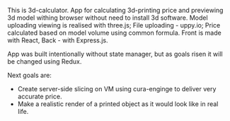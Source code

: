 This is 3d-calculator.
App for calculating 3d-printing price and previewing 3d model withing browser without need to install 3d software.
Model uploading viewing is realised with three.js; File uploading - uppy.io; Price calculated based on model volume using common formula.
Front is made with React, Back - with Express.js.

App was built intentionally without state manager, but as goals risen it will be changed using Redux.

Next goals are:
- Create server-side slicing on VM using cura-enginge to deliver very accurate price.
- Make a realistic render of a printed object as it would look like in real life.
